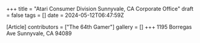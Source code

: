 +++
title = "Atari Consumer Division Sunnyvale, CA Corporate Office"
draft = false
tags = []
date = 2024-05-12T06:47:59Z

[Article]
contributors = ["The 64th Gamer"]
gallery = []
+++
1195 Borregas Ave
Sunnyvale, CA 94089